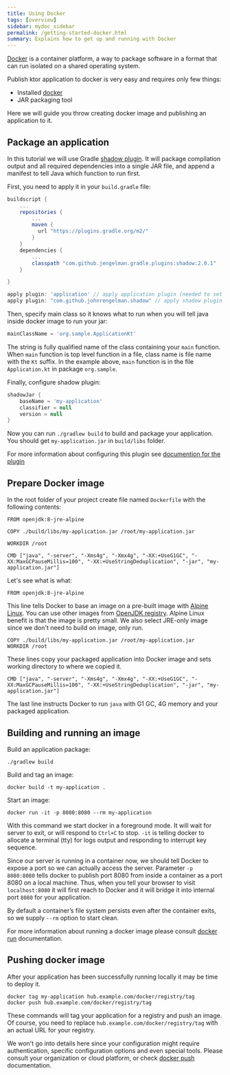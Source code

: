 ```yaml
---
title: Using Docker
tags: [overview]
sidebar: mydoc_sidebar
permalink: /getting-started-docker.html
summary: Explains how to get up and running with Docker
---
```


[Docker](https://www.docker.com) is a container platform, a way to package software in a format that can run isolated on a shared operating system.

Publish ktor application to docker is very easy and requires only few things:

* Installed [docker](https://www.docker.com)
* JAR packaging tool

Here we will guide you throw creating docker image and publishing an application to it.

## Package an application

In this tutorial we will use Gradle [shadow plugin](https://github.com/johnrengelman/shadow). It will package
compilation output and all required dependencies into a single JAR file, and append a manifest to tell Java which
function to run first. 

First, you need to apply it in your `build.gradle` file:
```groovy
buildscript {
    ...
    repositories {
        ...
        maven {
          url "https://plugins.gradle.org/m2/"
        }
    }
    dependencies {
        ...
        classpath "com.github.jengelman.gradle.plugins:shadow:2.0.1"
    }

}

apply plugin: 'application' // apply application plugin (needed to set mainClassName)
apply plugin: "com.github.johnrengelman.shadow" // apply shadow plugin

```


Then, specify main class so it knows what to run when you will tell java inside docker image to run your jar:

```groovy
mainClassName = 'org.sample.ApplicationKt'
```

The string is fully qualified name of the class containing your `main` function. When `main` function is top level
function in a file, class name is file name with the `Kt` suffix. In the example above, `main` function is in the
file `Application.kt` in package `org.sample`.

Finally, configure shadow plugin:

```groovy
shadowJar {
    baseName = 'my-application'
    classifier = null
    version = null
}
```

Now you can run `./gradlew build` to build and package your application. You should get `my-application.jar` 
in `build/libs` folder.  

For more information about configuring this plugin see [documention for the plugin](http://imperceptiblethoughts.com/shadow/)

## Prepare Docker image

In the root folder of your project create file named `Dockerfile` with the following contents:

```text
FROM openjdk:8-jre-alpine

COPY ./build/libs/my-application.jar /root/my-application.jar

WORKDIR /root

CMD ["java", "-server", "-Xms4g", "-Xmx4g", "-XX:+UseG1GC", "-XX:MaxGCPauseMillis=100", "-XX:+UseStringDeduplication", "-jar", "my-application.jar"]
```

Let's see what is what:

```text
FROM openjdk:8-jre-alpine
```

This line tells Docker to base an image on a pre-built image with [Alpine Linux](https://alpinelinux.org/). You can use other images 
from [OpenJDK registry](https://hub.docker.com/_/openjdk/). Alpine Linux benefit is that the image is pretty small. 
We also select JRE-only image since we don't need to build on image, only run.

```text
COPY ./build/libs/my-application.jar /root/my-application.jar
WORKDIR /root
```

These lines copy your packaged application into Docker image and sets working directory to where we copied it.

```text
CMD ["java", "-server", "-Xms4g", "-Xmx4g", "-XX:+UseG1GC", "-XX:MaxGCPauseMillis=100", "-XX:+UseStringDeduplication", "-jar", "my-application.jar"]
```

The last line instructs Docker to run `java` with G1 GC, 4G memory and your packaged application. 

## Building and running an image

Build an application package:

```
./gradlew build
```

Build and tag an image:

```
docker build -t my-application .
```

Start an image:

```
docker run -it -p 8080:8080 --rm my-application
```

With this command we start docker in a foreground mode. It will wait for server to exit, or will respond to `Ctrl+C`
to stop. `-it` is telling docker to allocate a terminal (tty) for logs output and responding to interrupt key sequence. 

Since our server is running in a container now, we should tell Docker to expose a port so we can actually access the
server. Parameter `-p 8080:8080` tells docker to publish port 8080 from inside a container as a port 8080 on a local
machine. Thus, when you tell your browser to visit `localhost:8080` it will first reach to Docker and it will bridge
it into internal port `8080` for your application. 

By default a container’s file system persists even after the container exits, so we supply `--rm` option to start clean.

For more information about running a docker image please consult [docker run](https://docs.docker.com/engine/reference/run) 
documentation. 

## Pushing docker image 

After your application has been successfully running locally it may be time to deploy it.

```text
docker tag my-application hub.example.com/docker/registry/tag
docker push hub.example.com/docker/registry/tag
```
 
These commands will tag your application for a registry and push an image. 
Of course, you need to replace `hub.example.com/docker/registry/tag` with an actual URL for your registry.

We won't go into details here since your configuration might require authentication, specific configuration options 
and even special tools. Please consult your organization or cloud platform, or 
check [docker push](https://docs.docker.com/engine/reference/commandline/push/) documentation.
